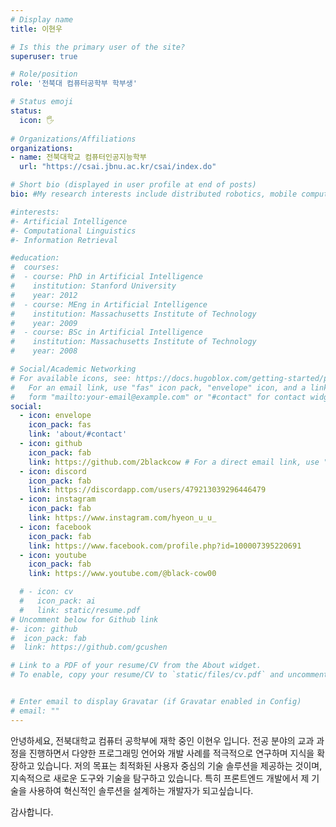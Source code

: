 ```yaml
---
# Display name
title: 이현우

# Is this the primary user of the site?
superuser: true

# Role/position
role: '전북대 컴퓨터공학부 학부생'

# Status emoji
status:
  icon: 🖐️
 
# Organizations/Affiliations
organizations:
- name: 전북대학교 컴퓨터인공지능학부
  url: "https://csai.jbnu.ac.kr/csai/index.do"

# Short bio (displayed in user profile at end of posts)
bio: #My research interests include distributed robotics, mobile computing and programmable matter.

#interests:
#- Artificial Intelligence
#- Computational Linguistics
#- Information Retrieval

#education:
#  courses:
#  - course: PhD in Artificial Intelligence
#    institution: Stanford University
#    year: 2012
#  - course: MEng in Artificial Intelligence
#    institution: Massachusetts Institute of Technology
#    year: 2009
#  - course: BSc in Artificial Intelligence
#    institution: Massachusetts Institute of Technology
#    year: 2008

# Social/Academic Networking
# For available icons, see: https://docs.hugoblox.com/getting-started/page-builder/#icons
#   For an email link, use "fas" icon pack, "envelope" icon, and a link in the
#   form "mailto:your-email@example.com" or "#contact" for contact widget.
social:
  - icon: envelope
    icon_pack: fas
    link: 'about/#contact'
  - icon: github
    icon_pack: fab
    link: https://github.com/2blackcow # For a direct email link, use "mailto:test@example.org".
  - icon: discord
    icon_pack: fab
    link: https://discordapp.com/users/479213039296446479
  - icon: instagram
    icon_pack: fab
    link: https://www.instagram.com/hyeon_u_u_
  - icon: facebook
    icon_pack: fab
    link: https://www.facebook.com/profile.php?id=100007395220691
  - icon: youtube
    icon_pack: fab
    link: https://www.youtube.com/@black-cow00

  # - icon: cv
  #   icon_pack: ai
  #   link: static/resume.pdf
# Uncomment below for Github link
#- icon: github
#  icon_pack: fab
#  link: https://github.com/gcushen

# Link to a PDF of your resume/CV from the About widget.
# To enable, copy your resume/CV to `static/files/cv.pdf` and uncomment the lines below.


# Enter email to display Gravatar (if Gravatar enabled in Config)
# email: ""
---
```


안녕하세요, 전북대학교 컴퓨터 공학부에 재학 중인 이현우 입니다.
전공 분야의 교과 과정을 진행하면서 다양한 프로그래밍 언어와 
개발 사례를 적극적으로 연구하며 지식을 확장하고 있습니다. 
저의 목표는 최적화된 사용자 중심의 기술 솔루션을 제공하는 것이며, 
지속적으로 새로운 도구와 기술을 탐구하고 있습니다. 
특히 프론트엔드 개발에서 제 기술을 사용하여 
혁신적인 솔루션을 설계하는 개발자가 되고싶습니다.

감사합니다.

